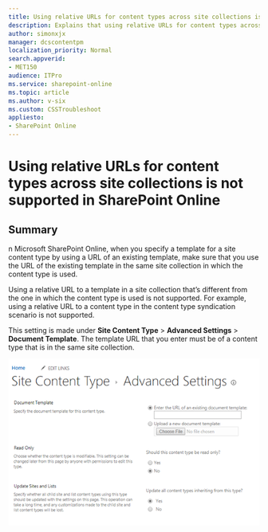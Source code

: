 ```yaml
---
title: Using relative URLs for content types across site collections isn't supported
description: Explains that using relative URLs for content types across site collections is not supported in SharePoint Online.
author: simonxjx
manager: dcscontentpm
localization_priority: Normal
search.appverid: 
- MET150
audience: ITPro
ms.service: sharepoint-online
ms.topic: article
ms.author: v-six
ms.custom: CSSTroubleshoot
appliesto:
- SharePoint Online
---
```


# Using relative URLs for content types across site collections is not supported in SharePoint Online

## Summary

n Microsoft SharePoint Online, when you specify a template for a site content type by using a URL of an existing template, make sure that you use the URL of the existing template in the same site collection in which the content type is used.

Using a relative URL to a template in a site collection that’s different from the one in which the content type is used is not supported. For example, using a relative URL to a content type in the content type syndication scenario is not supported.

This setting is made under **Site Content Type** > **Advanced Settings** > **Document Template**. The template URL that you enter must be of a content type that is in the same site collection.

![Advanced settings](./media/using-relative-urls-not-supported/advanced-settings.png)
